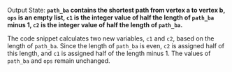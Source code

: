 Output State: **`path_ba` contains the shortest path from vertex a to vertex b, `ops` is an empty list, `c1` is the integer value of half the length of `path_ba` minus 1, `c2` is the integer value of half the length of `path_ba`.**

The code snippet calculates two new variables, `c1` and `c2`, based on the length of `path_ba`. Since the length of `path_ba` is even, `c2` is assigned half of this length, and `c1` is assigned half of the length minus 1. The values of `path_ba` and `ops` remain unchanged.